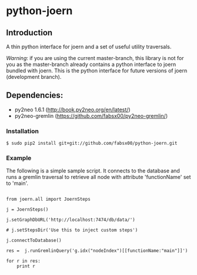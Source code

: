 python-joern
==

Introduction
--

A thin python interface for joern and a set of useful utility
traversals.

*Warning*: if you are using the current master-branch, this library is
not for you as the master-branch already contains a python interface
to joern bundled with joern. This is the python interface for future
versions of joern (development branch).

Dependencies:
--

+ py2neo 1.6.1 (http://book.py2neo.org/en/latest/)
+ py2neo-gremlin (https://github.com/fabsx00/py2neo-gremlin/)


### Installation

	$ sudo pip2 install git+git://github.com/fabsx00/python-joern.git

### Example

The following is a simple sample script. It connects to the database
and runs a gremlin traversal to retrieve all node with attribute
'functionName' set to 'main'.

```lang-none

from joern.all import JoernSteps

j = JoernSteps()

j.setGraphDbURL('http://localhost:7474/db/data/')

# j.setStepsDir('Use this to inject custom steps')

j.connectToDatabase()

res =  j.runGremlinQuery('g.idx("nodeIndex")[[functionName:"main"]]')

for r in res:
    print r
```
